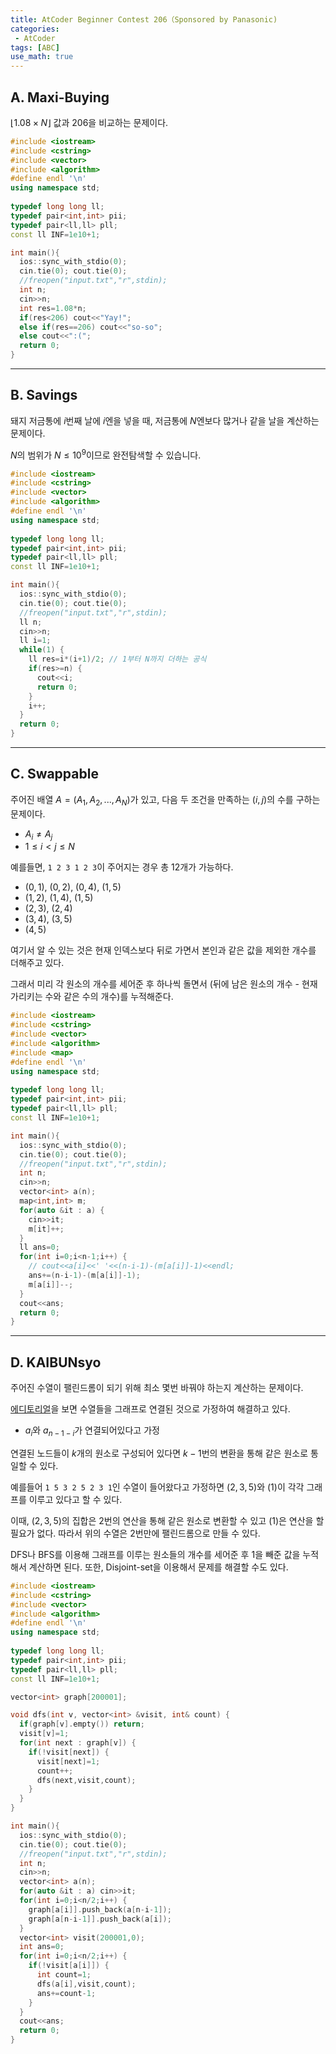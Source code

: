 ```yaml
---
title: AtCoder Beginner Contest 206（Sponsored by Panasonic)
categories:
 - AtCoder
tags: [ABC]
use_math: true
---
```

## A. Maxi-Buying

$\lfloor 1.08 \times N \rfloor$ 값과 206을 비교하는 문제이다.

```cpp
#include <iostream>
#include <cstring>
#include <vector>
#include <algorithm>
#define endl '\n'
using namespace std;
 
typedef long long ll;
typedef pair<int,int> pii;
typedef pair<ll,ll> pll;
const ll INF=1e10+1;

int main(){
  ios::sync_with_stdio(0);
  cin.tie(0); cout.tie(0);
  //freopen("input.txt","r",stdin);
  int n;
  cin>>n;
  int res=1.08*n;
  if(res<206) cout<<"Yay!";
  else if(res==206) cout<<"so-so";
  else cout<<":(";
  return 0;
}
```
---

## B. Savings

돼지 저금통에 $i$번째 날에 $i$엔을 넣을 때, 저금통에 $N$엔보다 많거나 같을 날을 계산하는 문제이다.

$N$의 범위가 $N \le 10^9$이므로 완전탐색할 수 있습니다.

```cpp
#include <iostream>
#include <cstring>
#include <vector>
#include <algorithm>
#define endl '\n'
using namespace std;
 
typedef long long ll;
typedef pair<int,int> pii;
typedef pair<ll,ll> pll;
const ll INF=1e10+1;

int main(){
  ios::sync_with_stdio(0);
  cin.tie(0); cout.tie(0);
  //freopen("input.txt","r",stdin);
  ll n;
  cin>>n;
  ll i=1;
  while(1) {
    ll res=i*(i+1)/2; // 1부터 N까지 더하는 공식
    if(res>=n) {
      cout<<i;
      return 0;
    }
    i++;
  }
  return 0;
}
```
---

## C. Swappable

주어진 배열 $A = (A_1,A_2,...,A_N)$가 있고, 다음 두 조건을 만족하는 $(i,j)$의 수를 구하는 문제이다.
- $A_i \ne A_j$
- $1\le i < j \le N$

예를들면, `1 2 3 1 2 3`이 주어지는 경우 총 12개가 가능하다.
- $(0,1)$, $(0,2)$, $(0,4)$, $(1,5)$
- $(1,2)$, $(1,4)$, $(1,5)$
- $(2,3)$, $(2,4)$
- $(3,4)$, $(3,5)$
- $(4,5)$

여기서 알 수 있는 것은 현재 인덱스보다 뒤로 가면서 본인과 같은 값을 제외한 개수를 더해주고 있다.

그래서 미리 각 원소의 개수를 세어준 후 하나씩 돌면서 (뒤에 남은 원소의 개수 - 현재 가리키는 수와 같은 수의 개수)를 누적해준다.

```cpp
#include <iostream>
#include <cstring>
#include <vector>
#include <algorithm>
#include <map>
#define endl '\n'
using namespace std;
 
typedef long long ll;
typedef pair<int,int> pii;
typedef pair<ll,ll> pll;
const ll INF=1e10+1;

int main(){
  ios::sync_with_stdio(0);
  cin.tie(0); cout.tie(0);
  //freopen("input.txt","r",stdin);
  int n;
  cin>>n;
  vector<int> a(n);
  map<int,int> m;
  for(auto &it : a) {
    cin>>it;
    m[it]++;
  }
  ll ans=0;
  for(int i=0;i<n-1;i++) {
    // cout<<a[i]<<' '<<(n-i-1)-(m[a[i]]-1)<<endl;
    ans+=(n-i-1)-(m[a[i]]-1);
    m[a[i]]--;
  }
  cout<<ans;
  return 0;
}
```
---

## D. KAIBUNsyo

주어진 수열이 팰린드롬이 되기 위해 최소 몇번 바꿔야 하는지 계산하는 문제이다.

[에디토리얼](https://atcoder.jp/contests/abc206/editorial/2106)을 보면 수열들을 그래프로 연결된 것으로 가정하여 해결하고 있다.
- $a_i$와 $a_{n-1-i}$가 연결되어있다고 가정

연결된 노드들이 $k$개의 원소로 구성되어 있다면 $k-1$번의 변환을 통해 같은 원소로 통일할 수 있다.

예를들어 `1 5 3 2 5 2 3 1`인 수열이 들어왔다고 가정하면 $(2,3,5)$와 $(1)$이 각각 그래프를 이루고 있다고 할 수 있다.

이때, $(2,3,5)$의 집합은 2번의 연산을 통해 같은 원소로 변환할 수 있고 $(1)$은 연산을 할 필요가 없다. 따라서 위의 수열은 2번만에 팰린드롬으로 만들 수 있다.

DFS나 BFS를 이용해 그래프를 이루는 원소들의 개수를 세어준 후 1을 빼준 값을 누적해서 계산하면 된다.
또한, Disjoint-set을 이용해서 문제를 해결할 수도 있다.

```cpp
#include <iostream>
#include <cstring>
#include <vector>
#include <algorithm>
#define endl '\n'
using namespace std;
 
typedef long long ll;
typedef pair<int,int> pii;
typedef pair<ll,ll> pll;
const ll INF=1e10+1;

vector<int> graph[200001];

void dfs(int v, vector<int> &visit, int& count) {
  if(graph[v].empty()) return;
  visit[v]=1;
  for(int next : graph[v]) {
    if(!visit[next]) {
      visit[next]=1;
      count++;
      dfs(next,visit,count);
    }
  }
}

int main(){
  ios::sync_with_stdio(0);
  cin.tie(0); cout.tie(0);
  //freopen("input.txt","r",stdin);
  int n;
  cin>>n;
  vector<int> a(n);
  for(auto &it : a) cin>>it;
  for(int i=0;i<n/2;i++) {
    graph[a[i]].push_back(a[n-i-1]);
    graph[a[n-i-1]].push_back(a[i]);
  }
  vector<int> visit(200001,0);
  int ans=0;
  for(int i=0;i<n/2;i++) {
    if(!visit[a[i]]) {
      int count=1;
      dfs(a[i],visit,count);
      ans+=count-1;
    }
  }
  cout<<ans;
  return 0;
}
```